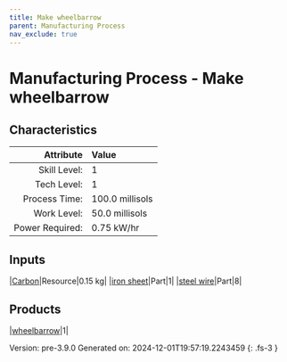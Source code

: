 ```yaml
---
title: Make wheelbarrow
parent: Manufacturing Process
nav_exclude: true
---
```

# Manufacturing Process - Make wheelbarrow


## Characteristics

| Attribute      | Value |
|--------:|:------|
|Skill Level:|1|
|Tech Level:|1|
|Process Time:|100.0 millisols|
|Work Level:|50.0 millisols|
|Power Required:|0.75 kW/hr|

## Inputs

|[Carbon](../resource/carbon.html)|Resource|0.15 kg|
|[iron sheet](../part/iron-sheet.html)|Part|1|
|[steel wire](../part/steel-wire.html)|Part|8|

## Products

|[wheelbarrow](../null/wheelbarrow.html)|1|


Version: pre-3.9.0 Generated on: 2024-12-01T19:57:19.2243459
{: .fs-3 }

